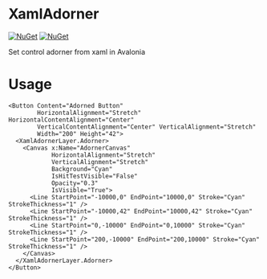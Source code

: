 # XamlAdorner

[![NuGet](https://img.shields.io/nuget/v/MinimalAvalonia.svg)](https://www.nuget.org/packages/MinimalAvalonia)
[![NuGet](https://img.shields.io/nuget/dt/MinimalAvalonia.svg)](https://www.nuget.org/packages/MinimalAvalonia)

Set control adorner from xaml in Avalonia

# Usage


```XAML
<Button Content="Adorned Button" 
        HorizontalAlignment="Stretch" HorizontalContentAlignment="Center"
        VerticalContentAlignment="Center" VerticalAlignment="Stretch" 
        Width="200" Height="42">
  <XamlAdornerLayer.Adorner>
    <Canvas x:Name="AdornerCanvas"
            HorizontalAlignment="Stretch"
            VerticalAlignment="Stretch"
            Background="Cyan"
            IsHitTestVisible="False"
            Opacity="0.3"
            IsVisible="True">
      <Line StartPoint="-10000,0" EndPoint="10000,0" Stroke="Cyan" StrokeThickness="1" />
      <Line StartPoint="-10000,42" EndPoint="10000,42" Stroke="Cyan" StrokeThickness="1" />
      <Line StartPoint="0,-10000" EndPoint="0,10000" Stroke="Cyan" StrokeThickness="1" />
      <Line StartPoint="200,-10000" EndPoint="200,10000" Stroke="Cyan" StrokeThickness="1" />
    </Canvas>
  </XamlAdornerLayer.Adorner>
</Button>
```
